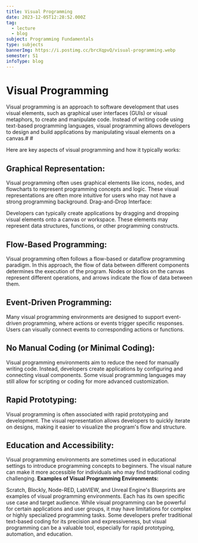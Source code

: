 ```yaml
---
title: Visual Programming
date: 2023-12-05T12:28:52.000Z
tag:
  - lecture
  - blog
subject: Programming Fundamentals
type: subjects
bannerImg: https://i.postimg.cc/brcXqpvQ/visual-programming.webp
semester: S1
infoType: blog
---
```


# Visual Programming

Visual programming is an approach to software development that uses visual elements, such as graphical user interfaces (GUIs) or visual metaphors, to create and manipulate code. Instead of writing code using text-based programming languages, visual programming allows developers to design and build applications by manipulating visual elements on a canvas.# #

Here are key aspects of visual programming and how it typically works:

## Graphical Representation:

Visual programming often uses graphical elements like icons, nodes, and flowcharts to represent programming concepts and logic. These visual representations are often more intuitive for users who may not have a strong programming background.
Drag-and-Drop Interface:

Developers can typically create applications by dragging and dropping visual elements onto a canvas or workspace. These elements may represent data structures, functions, or other programming constructs.

## Flow-Based Programming:

Visual programming often follows a flow-based or dataflow programming paradigm. In this approach, the flow of data between different components determines the execution of the program. Nodes or blocks on the canvas represent different operations, and arrows indicate the flow of data between them.

## Event-Driven Programming:

Many visual programming environments are designed to support event-driven programming, where actions or events trigger specific responses. Users can visually connect events to corresponding actions or functions.

## No Manual Coding (or Minimal Coding):

Visual programming environments aim to reduce the need for manually writing code. Instead, developers create applications by configuring and connecting visual components. Some visual programming languages may still allow for scripting or coding for more advanced customization.

## Rapid Prototyping:

Visual programming is often associated with rapid prototyping and development. The visual representation allows developers to quickly iterate on designs, making it easier to visualize the program's flow and structure.

## Education and Accessibility:

Visual programming environments are sometimes used in educational settings to introduce programming concepts to beginners. The visual nature can make it more accessible for individuals who may find traditional coding challenging.
**Examples of Visual Programming Environments:**

Scratch, Blockly, Node-RED, LabVIEW, and Unreal Engine's Blueprints are examples of visual programming environments. Each has its own specific use case and target audience.
While visual programming can be powerful for certain applications and user groups, it may have limitations for complex or highly specialized programming tasks. Some developers prefer traditional text-based coding for its precision and expressiveness, but visual programming can be a valuable tool, especially for rapid prototyping, automation, and education.

